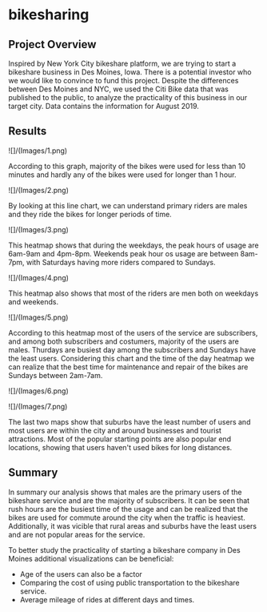 # bikesharing

## Project Overview

Inspired by New York City bikeshare platform, we are trying to start a bikeshare business in Des Moines, Iowa. 
There is a potential investor who we would like to convince to fund this project. Despite the differences between Des Moines and NYC, we used the Citi Bike data that was published to the public, to analyze the practicality of this business in our target city. Data contains the information for August 2019. 

## Results

![]/(Images/1.png)

According to this graph, majority of the bikes were used for less than 10 minutes and hardly any of the bikes were used for longer than 1 hour.


![]/(Images/2.png)

By looking at this line chart, we can understand primary riders are males and they ride the bikes for longer periods of time. 


![]/(Images/3.png)

This heatmap shows that during the weekdays, the peak hours of usage are 6am-9am and 4pm-8pm. 
Weekends peak hour os usage are between 8am-7pm, with Saturdays having more riders compared to Sundays.


![]/(Images/4.png)

This heatmap also shows that most of the riders are men both on weekdays and weekends. 


![]/(Images/5.png)

According to this heatmap most of the users of the service are subscribers, and among both subscribers and costumers, majority of the users are males.
Thurdays are busiest day among the subscribers and Sundays have the least users. Considering this chart and the time of the day heatmap we can realize that the best time for maintenance and repair of the bikes are Sundays between 2am-7am.


![]/(Images/6.png)



![]/(Images/7.png)



The last two maps show that suburbs have the least number of users and most users are within the city and around businesses and tourist attractions. 
Most of the popular starting points are also popular end locations, showing that users haven't used bikes for long distances. 


## Summary

In summary our analysis shows that males are the primary users of the bikeshare service and are the majority of subscribers. It can be seen that rush hours are the busiest time of the usage and can be realized that the bikes are used for commute around the city when the traffic is heaviest. Additionally, it was vicible that rural areas and suburbs have the least users and are not popular areas for the service. 

To better study the practicality of starting a bikeshare company in Des Moines additional visualizations can be beneficial:
 - Age of the users can also be a factor 
 - Comparing the cost of using public transportation to the bikeshare service. 
 - Average mileage of rides at different days and times.

